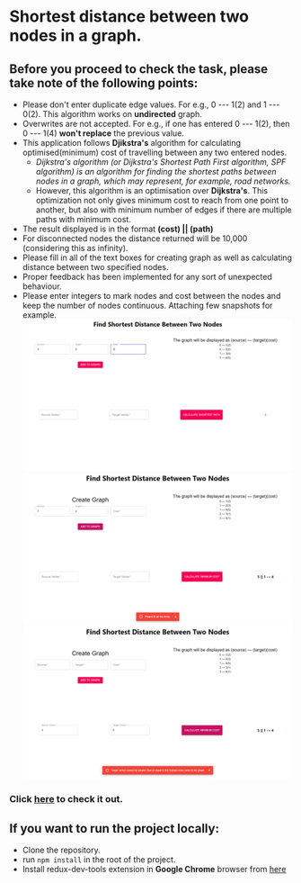# Shortest distance between two nodes in a graph.

## Before you proceed to check the task, please take note of the following points:
* Please don't enter duplicate edge values. For e.g., 0 --- 1(2) and 1 --- 0(2). This algorithm works on **undirected** graph.
* Overwrites are not accepted. For e.g., if one has entered 0 --- 1(2), then 0 --- 1(4) **won't replace** the previous value.
* This application follows **Djikstra's** algorithm for calculating optimised(minimum) cost of travelling between any two entered nodes.
    * *Dijkstra's algorithm (or Dijkstra's Shortest Path First algorithm, SPF algorithm) is an algorithm for finding the shortest paths between nodes in a graph, which may represent, for example, road networks.*
    * However, this algorithm is an optimisation over **Dijkstra's**. This optimization not only gives minimum cost to reach from one point to another, but also with minimum number of edges if there are multiple paths with minimum cost.
* The result displayed is in the format **(cost) || (path)**
* For disconnected nodes the distance returned will be 10,000 (considering this as infinity).
* Please fill in all of the text boxes for creating graph as well as calculating distance between two specified nodes.
* Proper feedback has been implemented for any sort of unexpected behaviour.
* Please enter integers to mark nodes and cost between the nodes and keep the number of nodes continuous. Attaching few snapshots for example.
![alt text](https://github.com/rranjan14/graph-vis/blob/main/images/image1.png "Image 1")
![alt text](https://github.com/rranjan14/graph-vis/blob/main/images/image2.png "Image 3")
![alt text](https://github.com/rranjan14/graph-vis/blob/main/images/image3.png "Image 2")

### Click [here](https://rranjan14.github.io/graph-vis/) to check it out.

## If you want to run the project locally:
* Clone the repository.
* run `npm install` in the root of the project.
* Install redux-dev-tools extension in **Google Chrome** browser from [here](https://chrome.google.com/webstore/detail/redux-devtools/lmhkpmbekcpmknklioeibfkpmmfibljd?hl=en)
